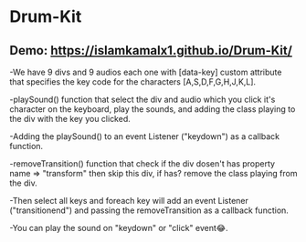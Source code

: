 # Drum-Kit

## Demo: https://islamkamalx1.github.io/Drum-Kit/

-We have 9 divs and 9 audios each one with [data-key] custom attribute that specifies the key code for the characters [A,S,D,F,G,H,J,K,L].

-playSound() function that select the div and audio which you click it's character on the keyboard, play the sounds, and adding the class playing to the div with the key you clicked.

-Adding the playSound() to an event Listener ("keydown") as a callback function.

-removeTransition() function that check if the div dosen't has property name => "transform" then skip this div, if has? remove the class playing from the div.

-Then select all keys and foreach key will add an event Listener ("transitionend") and passing the removeTransition as a callback function.

-You can play the sound on "keydown" or "click" event😂.
